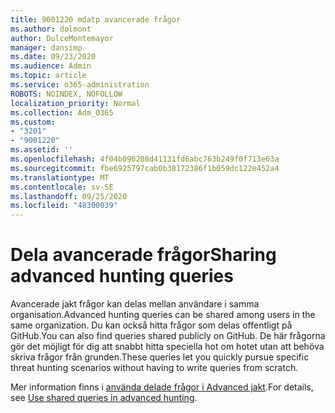 ```yaml
---
title: 9001220 mdatp avancerade frågor
ms.author: dolmont
author: DulceMontemayor
manager: dansimp
ms.date: 09/23/2020
ms.audience: Admin
ms.topic: article
ms.service: o365-administration
ROBOTS: NOINDEX, NOFOLLOW
localization_priority: Normal
ms.collection: Adm_O365
ms.custom:
- "3201"
- "9001220"
ms.assetid: ''
ms.openlocfilehash: 4f04b090208d41131fd6abc763b249f0f713e63a
ms.sourcegitcommit: fbe6925797cab0b38172386f1b059dc122e452a4
ms.translationtype: MT
ms.contentlocale: sv-SE
ms.lasthandoff: 09/25/2020
ms.locfileid: "48300039"
---
```

# <a name="sharing-advanced-hunting-queries"></a><span data-ttu-id="0ca09-102">Dela avancerade frågor</span><span class="sxs-lookup"><span data-stu-id="0ca09-102">Sharing advanced hunting queries</span></span>

<span data-ttu-id="0ca09-103">Avancerade jakt frågor kan delas mellan användare i samma organisation.</span><span class="sxs-lookup"><span data-stu-id="0ca09-103">Advanced hunting queries can be shared among users in the same  organization.</span></span> <span data-ttu-id="0ca09-104">Du kan också hitta frågor som delas offentligt på GitHub.</span><span class="sxs-lookup"><span data-stu-id="0ca09-104">You can also find queries shared publicly on GitHub.</span></span> <span data-ttu-id="0ca09-105">De här frågorna gör det möjligt för dig att snabbt hitta speciella hot om hotet utan att behöva skriva frågor från grunden.</span><span class="sxs-lookup"><span data-stu-id="0ca09-105">These queries let you quickly pursue specific threat hunting scenarios without having to write queries from scratch.</span></span>
  
<span data-ttu-id="0ca09-106">Mer information finns i [använda delade frågor i Advanced jakt](https://docs.microsoft.com/windows/security/threat-protection/microsoft-defender-atp/advanced-hunting-shared-queries).</span><span class="sxs-lookup"><span data-stu-id="0ca09-106">For details, see [Use shared queries in advanced hunting](https://docs.microsoft.com/windows/security/threat-protection/microsoft-defender-atp/advanced-hunting-shared-queries).</span></span>